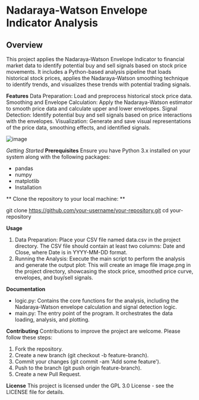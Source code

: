 # Nadaraya-Watson Envelope Indicator Analysis
## Overview
This project applies the Nadaraya-Watson Envelope Indicator to financial market data to identify potential buy and sell signals based on stock price movements. It includes a Python-based analysis pipeline that loads historical stock prices, applies the Nadaraya-Watson smoothing technique to identify trends, and visualizes these trends with potential trading signals.

**Features**
Data Preparation: Load and preprocess historical stock price data.
Smoothing and Envelope Calculation: Apply the Nadaraya-Watson estimator to smooth price data and calculate upper and lower envelopes.
Signal Detection: Identify potential buy and sell signals based on price interactions with the envelopes.
Visualization: Generate and save visual representations of the price data, smoothing effects, and identified signals.

![image](https://github.com/rcc00n/CryptoBot/assets/123768783/d4929320-2c52-4c04-805d-589bd626499b)


*Getting Started*
**Prerequisites**
Ensure you have Python 3.x installed on your system along with the following packages:
- pandas
- numpy
- matplotlib
- Installation

** Clone the repository to your local machine: **

git clone https://github.com/your-username/your-repository.git
cd your-repository

**Usage**
1. Data Preparation: Place your CSV file named data.csv in the project directory. The CSV file should contain at least two columns: Date and Close, where Date is in YYYY-MM-DD format.
2. Running the Analysis:
Execute the main script to perform the analysis and generate the output plot: This will create an image file image.png in the project directory, showcasing the stock price, smoothed price curve, envelopes, and buy/sell signals.

**Documentation**
- logic.py: Contains the core functions for the analysis, including the Nadaraya-Watson envelope calculation and signal detection logic.
- main.py: The entry point of the program. It orchestrates the data loading, analysis, and plotting.

**Contributing**
Contributions to improve the project are welcome. Please follow these steps:

1. Fork the repository.
2. Create a new branch (git checkout -b feature-branch).
3. Commit your changes (git commit -am 'Add some feature').
4. Push to the branch (git push origin feature-branch).
5. Create a new Pull Request.

**License**
This project is licensed under the GPL 3.0 License - see the LICENSE file for details.
